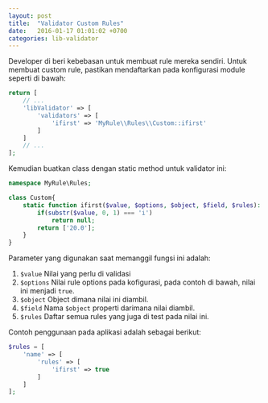 ```yaml
---
layout: post
title:  "Validator Custom Rules"
date:   2016-01-17 01:01:02 +0700
categories: lib-validator
---
```


Developer di beri kebebasan untuk membuat rule mereka sendiri. Untuk membuat
custom rule, pastikan mendaftarkan pada konfigurasi module seperti di bawah:

```php
return [
    // ...
    'libValidator' => [
        'validators' => [
            'ifirst' => 'MyRule\\Rules\\Custom::ifirst'
        ]
    ]
    // ...
];
```

Kemudian buatkan class dengan static method untuk validator ini:

```php
namespace MyRule\Rules;

class Custom{
    static function ifirst($value, $options, $object, $field, $rules): ?array{
        if(substr($value, 0, 1) === 'i')
            return null;
        return ['20.0'];
    }
}
```

Parameter yang digunakan saat memanggil fungsi ini adalah:

1. `$value` Nilai yang perlu di validasi
1. `$options` Nilai rule options pada kofigurasi, pada contoh di bawah, nilai
ini menjadi `true`.
1. `$object` Object dimana nilai ini diambil.
1. `$field` Nama `$object` properti darimana nilai diambil.
1. `$rules` Daftar semua rules yang juga di test pada nilai ini.

Contoh penggunaan pada aplikasi adalah sebagai berikut:

```php
$rules = [
    'name' => [
        'rules' => [
            'ifirst' => true
        ]
    ]
];
```